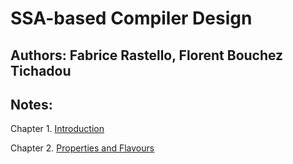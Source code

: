 # SSA-based Compiler Design
## **Authors**: Fabrice Rastello, Florent Bouchez Tichadou

## **Notes**:
Chapter 1. [Introduction](./chapter-1.md)

Chapter 2. [Properties and Flavours](./chapter-2.md)